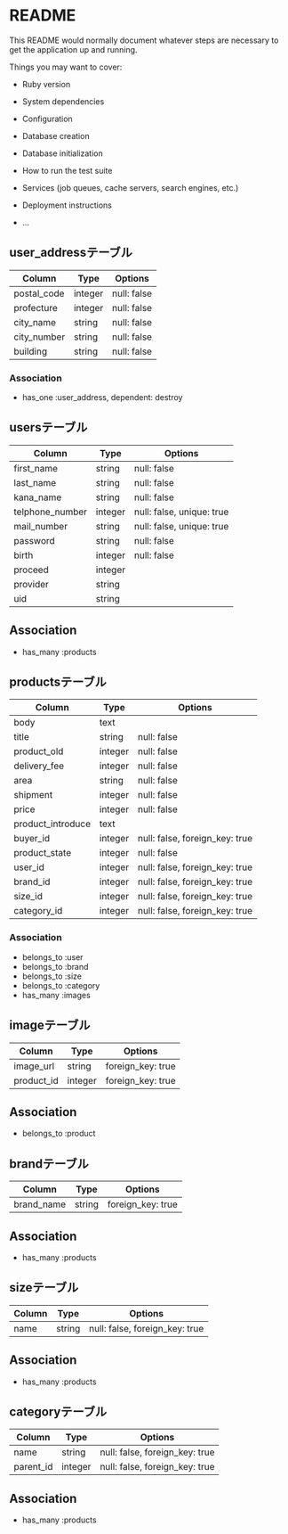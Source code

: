 # README

This README would normally document whatever steps are necessary to get the
application up and running.

Things you may want to cover:

* Ruby version

* System dependencies

* Configuration

* Database creation

* Database initialization

* How to run the test suite

* Services (job queues, cache servers, search engines, etc.)

* Deployment instructions

* ...





## user_addressテーブル

|Column|Type|Options|
|------|----|-------|
|postal_code|integer|null: false|
|profecture|integer|null: false|
|city_name|string|null: false|
|city_number|string|null: false|
|building|string|null: false|

### Association
- has_one :user_address, dependent: destroy








## usersテーブル
|Column|Type|Options|
|------|----|-------|
|first_name|string|null: false|
|last_name|string|null: false|
|kana_name|string|null: false|
|telphone_number|integer|null: false, unique: true|
|mail_number|string|null: false, unique: true|
|password|string|null: false|
|birth|integer|null: false|
|proceed|integer||
|provider|string||
|uid|string||
<!-- provider, uidは各アプリへの認証の為 -->


## Association
- has_many :products






## productsテーブル

|Column|Type|Options|
|------|----|-------|
|body|text||
|title|string|null: false|
|product_old|integer|null: false|
|delivery_fee|integer|null: false|
|area|string|null: false|
|shipment|integer|null: false|
|price|integer|null: false|
|product_introduce|text|
|buyer_id|integer|null: false, foreign_key: true|
|product_state|integer|null: false|
|user_id|integer|null: false, foreign_key: true|
|brand_id|integer|null: false, foreign_key: true|
|size_id|integer|null: false, foreign_key: true|
|category_id|integer|null: false, foreign_key: true|


### Association
- belongs_to :user
- belongs_to :brand
- belongs_to :size
- belongs_to :category
- has_many   :images






## imageテーブル
|Column|Type|Options|
|------|----|-------|
|image_url|string|foreign_key: true|
|product_id|integer|foreign_key: true|


## Association
- belongs_to :product





## brandテーブル
|Column|Type|Options|
|------|----|-------|
|brand_name|string|foreign_key: true|


## Association
- has_many :products





## sizeテーブル
|Column|Type|Options|
|------|----|-------|
|name|string|null: false, foreign_key: true|



## Association
- has_many :products




## categoryテーブル
|Column|Type|Options|
|------|----|-------|
|name|string|null: false, foreign_key: true|
|parent_id|integer|null: false, foreign_key: true|

## Association
- has_many :products

